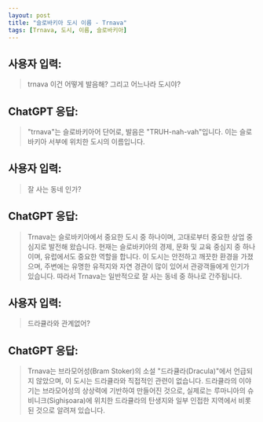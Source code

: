 ```yaml
---
layout: post
title: "슬로바키아 도시 이름 - Trnava"
tags: [Trnava, 도시, 이름, 슬로바키아]
---
```


## 사용자 입력:
> trnava 이건 어떻게 발음해? 그리고 어느나라 도시야?

## ChatGPT 응답:
> "trnava"는 슬로바키아어 단어로, 발음은 "TRUH-nah-vah"입니다. 이는 슬로바키아 서부에 위치한 도시의 이름입니다.

## 사용자 입력:
> 잘 사는 동네 인가?

## ChatGPT 응답:
> Trnava는 슬로바키아에서 중요한 도시 중 하나이며, 고대로부터 중요한 상업 중심지로 발전해 왔습니다. 현재는 슬로바키아의 경제, 문화 및 교육 중심지 중 하나이며, 유럽에서도 중요한 역할을 합니다. 이 도시는 안전하고 깨끗한 환경을 가졌으며, 주변에는 유명한 유적지와 자연 경관이 많이 있어서 관광객들에게 인기가 있습니다. 따라서 Trnava는 일반적으로 잘 사는 동네 중 하나로 간주됩니다.

## 사용자 입력:
> 드라큘라와 관계없어?

## ChatGPT 응답:
> Trnava는 브라모어성(Bram Stoker)의 소설 "드라큘라(Dracula)"에서 언급되지 않았으며, 이 도시는 드라큘라와 직접적인 관련이 없습니다. 드라큘라의 이야기는 브라모어성의 상상력에 기반하여 만들어진 것으로, 실제로는 루마니아의 슈비니크(Sighișoara)에 위치한 드라큘라의 탄생지와 일부 인접한 지역에서 비롯된 것으로 알려져 있습니다.

